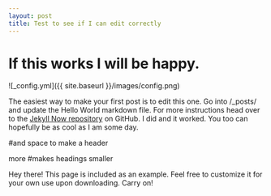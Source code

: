 ```yaml
---
layout: post
title: Test to see if I can edit correctly
---
```


# If this works I will be happy.

![_config.yml]({{ site.baseurl }}/images/config.png)

The easiest way to make your first post is to edit this one. Go into /_posts/ and update the Hello World markdown file. For more instructions head over to the [Jekyll Now repository](https://github.com/barryclark/jekyll-now) on GitHub. I did and it worked. You too can hopefully be as cool as I am some day.

#and space to make a header

more #makes headings smaller

<p class="message">
  Hey there! This page is included as an example. Feel free to customize it for your own use upon downloading. Carry on!
</p>
